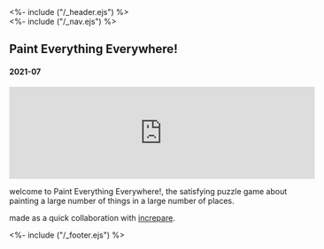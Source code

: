 <!DOCTYPE html>
<html lang="en">
<head>
<%- include ("/_header.ejs") %>
</head>
<body>
<div class="wrapper">
<%- include ("/_nav.ejs") %>
<section id="main-content">
<h1 class="post-title">Paint Everything Everywhere!</h1>
<h4 class="post-meta">2021-07</h4>

<iframe frameborder="0" src="https://itch.io/embed/1114774?bg_color=8ecc74&amp;fg_color=291814&amp;link_color=e0964c&amp;border_color=f2cfb8" width="552" height="167"><a href="https://pancelor.itch.io/paint-everything-everywhere">paint everything everywhere! by pancelor, increpare</a></iframe>

welcome to Paint Everything Everywhere!, the satisfying puzzle game about painting a large number of things in a large number of places.

made as a quick collaboration with [increpare](https://increpare.com).

</section>
<%- include ("/_footer.ejs") %>
</body>
</html>
